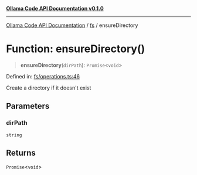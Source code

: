 [**Ollama Code API Documentation v0.1.0**](../../README.md)

***

[Ollama Code API Documentation](../../modules.md) / [fs](../README.md) / ensureDirectory

# Function: ensureDirectory()

> **ensureDirectory**(`dirPath`): `Promise`\<`void`\>

Defined in: [fs/operations.ts:46](https://github.com/erichchampion/ollama-code/blob/faff9979b25460f33a7dca555e6939125be92809/ollama-code/src/fs/operations.ts#L46)

Create a directory if it doesn't exist

## Parameters

### dirPath

`string`

## Returns

`Promise`\<`void`\>
